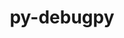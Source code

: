 ---
title: "py-debugpy"
layout: cache
categories: [package, develop-2024-03-10]
meta: {"versions": ["1.6.7"], "compilers": ["gcc@=11.1.0", "gcc@=11.4.0", "gcc@=9.4.0", "oneapi@=2024.0.0"], "oss": ["ubuntu20.04", "ubuntu22.04"], "platforms": ["linux"], "targets": ["neoverse_v1", "neoverse_v2", "ppc64le", "x86_64_v3"], "stacks": ["data-vis-sdk", "e4s", "e4s-neoverse-v2", "e4s-neoverse_v1", "e4s-oneapi", "e4s-power", "root"], "num_specs": 13, "num_specs_by_stack": {"root": 13, "e4s-power": 2, "data-vis-sdk": 2, "e4s-neoverse_v1": 2, "e4s-neoverse-v2": 2, "e4s": 3, "e4s-oneapi": 2}}
spec_details: [{"hash": "k3aq3ygnjiqubwwpztj35gfbdkvkumhq", "compiler": "gcc@=9.4.0", "versions": ["1.6.7"], "os": "ubuntu20.04", "platform": "linux", "target": "ppc64le", "variants": ["build_system=python_pip"], "stacks": ["root", "e4s-power"], "size": "-", "tarball": "https://binaries.spack.io/releases/develop-2024-03-10/build_cache/linux-ubuntu20.04-ppc64le/gcc-9.4.0/py-debugpy-1.6.7/linux-ubuntu20.04-ppc64le-gcc-9.4.0-py-debugpy-1.6.7-k3aq3ygnjiqubwwpztj35gfbdkvkumhq.spack"}, {"hash": "hcpzgpdiqaz4272n4td4amhqu7u3qihz", "compiler": "gcc@=9.4.0", "versions": ["1.6.7"], "os": "ubuntu20.04", "platform": "linux", "target": "ppc64le", "variants": ["build_system=python_pip"], "stacks": ["root", "e4s-power"], "size": "-", "tarball": "https://binaries.spack.io/releases/develop-2024-03-10/build_cache/linux-ubuntu20.04-ppc64le/gcc-9.4.0/py-debugpy-1.6.7/linux-ubuntu20.04-ppc64le-gcc-9.4.0-py-debugpy-1.6.7-hcpzgpdiqaz4272n4td4amhqu7u3qihz.spack"}, {"hash": "e7znqcdrm4icebnuhqwti7kz773uholv", "compiler": "gcc@=11.1.0", "versions": ["1.6.7"], "os": "ubuntu20.04", "platform": "linux", "target": "x86_64_v3", "variants": ["build_system=python_pip"], "stacks": ["root", "data-vis-sdk"], "size": "-", "tarball": "https://binaries.spack.io/releases/develop-2024-03-10/build_cache/linux-ubuntu20.04-x86_64_v3/gcc-11.1.0/py-debugpy-1.6.7/linux-ubuntu20.04-x86_64_v3-gcc-11.1.0-py-debugpy-1.6.7-e7znqcdrm4icebnuhqwti7kz773uholv.spack"}, {"hash": "7sikqympz37xd5m4lntcbtw6lzbqqt4i", "compiler": "gcc@=11.1.0", "versions": ["1.6.7"], "os": "ubuntu20.04", "platform": "linux", "target": "x86_64_v3", "variants": ["build_system=python_pip"], "stacks": ["root", "data-vis-sdk"], "size": "-", "tarball": "https://binaries.spack.io/releases/develop-2024-03-10/build_cache/linux-ubuntu20.04-x86_64_v3/gcc-11.1.0/py-debugpy-1.6.7/linux-ubuntu20.04-x86_64_v3-gcc-11.1.0-py-debugpy-1.6.7-7sikqympz37xd5m4lntcbtw6lzbqqt4i.spack"}, {"hash": "dapitpdvbhioa3h2jcdqfj6u2o32llnb", "compiler": "gcc@=11.4.0", "versions": ["1.6.7"], "os": "ubuntu22.04", "platform": "linux", "target": "neoverse_v1", "variants": ["build_system=python_pip"], "stacks": ["root", "e4s-neoverse_v1"], "size": "-", "tarball": "https://binaries.spack.io/releases/develop-2024-03-10/build_cache/linux-ubuntu22.04-neoverse_v1/gcc-11.4.0/py-debugpy-1.6.7/linux-ubuntu22.04-neoverse_v1-gcc-11.4.0-py-debugpy-1.6.7-dapitpdvbhioa3h2jcdqfj6u2o32llnb.spack"}, {"hash": "qvomlob2wex2wqpeo4hnetevemtvexqi", "compiler": "gcc@=11.4.0", "versions": ["1.6.7"], "os": "ubuntu22.04", "platform": "linux", "target": "neoverse_v1", "variants": ["build_system=python_pip"], "stacks": ["root", "e4s-neoverse_v1"], "size": "-", "tarball": "https://binaries.spack.io/releases/develop-2024-03-10/build_cache/linux-ubuntu22.04-neoverse_v1/gcc-11.4.0/py-debugpy-1.6.7/linux-ubuntu22.04-neoverse_v1-gcc-11.4.0-py-debugpy-1.6.7-qvomlob2wex2wqpeo4hnetevemtvexqi.spack"}, {"hash": "clqerds3jpzhq3ejt4y4d75hgw2vkcll", "compiler": "gcc@=11.4.0", "versions": ["1.6.7"], "os": "ubuntu22.04", "platform": "linux", "target": "neoverse_v2", "variants": ["build_system=python_pip"], "stacks": ["root", "e4s-neoverse-v2"], "size": "-", "tarball": "https://binaries.spack.io/releases/develop-2024-03-10/build_cache/linux-ubuntu22.04-neoverse_v2/gcc-11.4.0/py-debugpy-1.6.7/linux-ubuntu22.04-neoverse_v2-gcc-11.4.0-py-debugpy-1.6.7-clqerds3jpzhq3ejt4y4d75hgw2vkcll.spack"}, {"hash": "fttjxiw2gpdsvrd5gnpjwrp6es5clkzm", "compiler": "gcc@=11.4.0", "versions": ["1.6.7"], "os": "ubuntu22.04", "platform": "linux", "target": "neoverse_v2", "variants": ["build_system=python_pip"], "stacks": ["root", "e4s-neoverse-v2"], "size": "-", "tarball": "https://binaries.spack.io/releases/develop-2024-03-10/build_cache/linux-ubuntu22.04-neoverse_v2/gcc-11.4.0/py-debugpy-1.6.7/linux-ubuntu22.04-neoverse_v2-gcc-11.4.0-py-debugpy-1.6.7-fttjxiw2gpdsvrd5gnpjwrp6es5clkzm.spack"}, {"hash": "n2n6doa2bptdpvnhlkdplkfb2fohfl6q", "compiler": "gcc@=11.4.0", "versions": ["1.6.7"], "os": "ubuntu22.04", "platform": "linux", "target": "x86_64_v3", "variants": ["build_system=python_pip"], "stacks": ["root", "e4s"], "size": "-", "tarball": "https://binaries.spack.io/releases/develop-2024-03-10/build_cache/linux-ubuntu22.04-x86_64_v3/gcc-11.4.0/py-debugpy-1.6.7/linux-ubuntu22.04-x86_64_v3-gcc-11.4.0-py-debugpy-1.6.7-n2n6doa2bptdpvnhlkdplkfb2fohfl6q.spack"}, {"hash": "wbb642blzglatzmdglumzvdzh7gwrejm", "compiler": "gcc@=11.4.0", "versions": ["1.6.7"], "os": "ubuntu22.04", "platform": "linux", "target": "x86_64_v3", "variants": ["build_system=python_pip"], "stacks": ["root", "e4s"], "size": "-", "tarball": "https://binaries.spack.io/releases/develop-2024-03-10/build_cache/linux-ubuntu22.04-x86_64_v3/gcc-11.4.0/py-debugpy-1.6.7/linux-ubuntu22.04-x86_64_v3-gcc-11.4.0-py-debugpy-1.6.7-wbb642blzglatzmdglumzvdzh7gwrejm.spack"}, {"hash": "sexjw72cxl7q5rhw6f3pug3h7zzn7igt", "compiler": "gcc@=11.4.0", "versions": ["1.6.7"], "os": "ubuntu22.04", "platform": "linux", "target": "x86_64_v3", "variants": ["build_system=python_pip"], "stacks": ["root", "e4s"], "size": "-", "tarball": "https://binaries.spack.io/releases/develop-2024-03-10/build_cache/linux-ubuntu22.04-x86_64_v3/gcc-11.4.0/py-debugpy-1.6.7/linux-ubuntu22.04-x86_64_v3-gcc-11.4.0-py-debugpy-1.6.7-sexjw72cxl7q5rhw6f3pug3h7zzn7igt.spack"}, {"hash": "lpg74uyalazrft6dtff5bjjftgegveeo", "compiler": "oneapi@=2024.0.0", "versions": ["1.6.7"], "os": "ubuntu22.04", "platform": "linux", "target": "x86_64_v3", "variants": ["build_system=python_pip"], "stacks": ["root", "e4s-oneapi"], "size": "-", "tarball": "https://binaries.spack.io/releases/develop-2024-03-10/build_cache/linux-ubuntu22.04-x86_64_v3/oneapi-2024.0.0/py-debugpy-1.6.7/linux-ubuntu22.04-x86_64_v3-oneapi-2024.0.0-py-debugpy-1.6.7-lpg74uyalazrft6dtff5bjjftgegveeo.spack"}, {"hash": "osbsi25xwftt22fmolftt4iqbja6s63s", "compiler": "oneapi@=2024.0.0", "versions": ["1.6.7"], "os": "ubuntu22.04", "platform": "linux", "target": "x86_64_v3", "variants": ["build_system=python_pip"], "stacks": ["root", "e4s-oneapi"], "size": "-", "tarball": "https://binaries.spack.io/releases/develop-2024-03-10/build_cache/linux-ubuntu22.04-x86_64_v3/oneapi-2024.0.0/py-debugpy-1.6.7/linux-ubuntu22.04-x86_64_v3-oneapi-2024.0.0-py-debugpy-1.6.7-osbsi25xwftt22fmolftt4iqbja6s63s.spack"}]
---